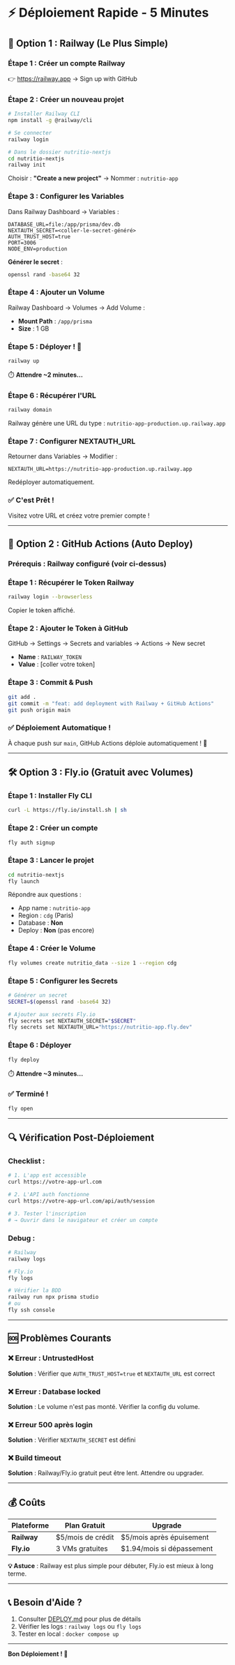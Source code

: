# ⚡ Déploiement Rapide - 5 Minutes

## 🎯 Option 1 : Railway (Le Plus Simple)

### **Étape 1 : Créer un compte Railway**
👉 https://railway.app → Sign up with GitHub

### **Étape 2 : Créer un nouveau projet**
```bash
# Installer Railway CLI
npm install -g @railway/cli

# Se connecter
railway login

# Dans le dossier nutritio-nextjs
cd nutritio-nextjs
railway init
```

Choisir : **"Create a new project"** → Nommer : `nutritio-app`

### **Étape 3 : Configurer les Variables**
Dans Railway Dashboard → Variables :
```env
DATABASE_URL=file:/app/prisma/dev.db
NEXTAUTH_SECRET=<coller-le-secret-généré>
AUTH_TRUST_HOST=true
PORT=3006
NODE_ENV=production
```

**Générer le secret** :
```bash
openssl rand -base64 32
```

### **Étape 4 : Ajouter un Volume**
Railway Dashboard → Volumes → Add Volume :
- **Mount Path** : `/app/prisma`
- **Size** : 1 GB

### **Étape 5 : Déployer ! 🚀**
```bash
railway up
```

⏱️ **Attendre ~2 minutes...**

### **Étape 6 : Récupérer l'URL**
```bash
railway domain
```

Railway génère une URL du type : `nutritio-app-production.up.railway.app`

### **Étape 7 : Configurer NEXTAUTH_URL**
Retourner dans Variables → Modifier :
```env
NEXTAUTH_URL=https://nutritio-app-production.up.railway.app
```

Redéployer automatiquement.

### **✅ C'est Prêt !**
Visitez votre URL et créez votre premier compte !

---

## 🤖 Option 2 : GitHub Actions (Auto Deploy)

### **Prérequis** : Railway configuré (voir ci-dessus)

### **Étape 1 : Récupérer le Token Railway**
```bash
railway login --browserless
```
Copier le token affiché.

### **Étape 2 : Ajouter le Token à GitHub**
GitHub → Settings → Secrets and variables → Actions → New secret

- **Name** : `RAILWAY_TOKEN`
- **Value** : [coller votre token]

### **Étape 3 : Commit & Push**
```bash
git add .
git commit -m "feat: add deployment with Railway + GitHub Actions"
git push origin main
```

### **✅ Déploiement Automatique !**
À chaque push sur `main`, GitHub Actions déploie automatiquement ! 🎉

---

## 🛠️ Option 3 : Fly.io (Gratuit avec Volumes)

### **Étape 1 : Installer Fly CLI**
```bash
curl -L https://fly.io/install.sh | sh
```

### **Étape 2 : Créer un compte**
```bash
fly auth signup
```

### **Étape 3 : Lancer le projet**
```bash
cd nutritio-nextjs
fly launch
```

Répondre aux questions :
- App name : `nutritio-app`
- Region : `cdg` (Paris)
- Database : **Non**
- Deploy : **Non** (pas encore)

### **Étape 4 : Créer le Volume**
```bash
fly volumes create nutritio_data --size 1 --region cdg
```

### **Étape 5 : Configurer les Secrets**
```bash
# Générer un secret
SECRET=$(openssl rand -base64 32)

# Ajouter aux secrets Fly.io
fly secrets set NEXTAUTH_SECRET="$SECRET"
fly secrets set NEXTAUTH_URL="https://nutritio-app.fly.dev"
```

### **Étape 6 : Déployer**
```bash
fly deploy
```

⏱️ **Attendre ~3 minutes...**

### **✅ Terminé !**
```bash
fly open
```

---

## 🔍 Vérification Post-Déploiement

### **Checklist** :
```bash
# 1. L'app est accessible
curl https://votre-app-url.com

# 2. L'API auth fonctionne
curl https://votre-app-url.com/api/auth/session

# 3. Tester l'inscription
# → Ouvrir dans le navigateur et créer un compte
```

### **Debug** :
```bash
# Railway
railway logs

# Fly.io
fly logs

# Vérifier la BDD
railway run npx prisma studio
# ou
fly ssh console
```

---

## 🆘 Problèmes Courants

### ❌ **Erreur : UntrustedHost**
**Solution** : Vérifier que `AUTH_TRUST_HOST=true` et `NEXTAUTH_URL` est correct

### ❌ **Erreur : Database locked**
**Solution** : Le volume n'est pas monté. Vérifier la config du volume.

### ❌ **Erreur 500 après login**
**Solution** : Vérifier `NEXTAUTH_SECRET` est défini

### ❌ **Build timeout**
**Solution** : Railway/Fly.io gratuit peut être lent. Attendre ou upgrader.

---

## 💰 Coûts

| Plateforme | Plan Gratuit | Upgrade |
|------------|-------------|---------|
| **Railway** | $5/mois de crédit | $5/mois après épuisement |
| **Fly.io** | 3 VMs gratuites | $1.94/mois si dépassement |

**💡 Astuce** : Railway est plus simple pour débuter, Fly.io est mieux à long terme.

---

## 📞 Besoin d'Aide ?

1. Consulter [DEPLOY.md](./DEPLOY.md) pour plus de détails
2. Vérifier les logs : `railway logs` ou `fly logs`
3. Tester en local : `docker compose up`

---

**Bon Déploiement ! 🚀**

